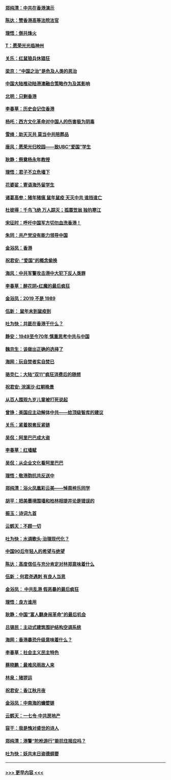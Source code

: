#### [郑纯清：中共在香港演示](../pages/nsc993/n11670539.md?t=11220833) 
#### [陈达：赞香港高等法院法官](../pages/nsc993/n11669542.md?t=11220833) 
#### [理悟：倒共烽火](../pages/nsc993/n11668844.md?t=11220833) 
#### [T：愿荣光光临神州](../pages/nsc993/n11668421.md?t=11220833) 
#### [关乐：红鼠狼兵休猖狂](../pages/nsc993/n11668378.md?t=11220833) 
#### [梁京：“中国之治”是危及人类的恶治](../pages/nsc993/n11668328.md?t=11220833) 
#### [中国大陆推动陆港澳融合策略作为及其影响](../pages/nsc993/n11668157.md?t=11220833) 
#### [北明：只剩香港](../pages/nsc993/n11668002.md?t=11220833) 
#### [李春草：历史会记住香港](../pages/nsc993/n11667927.md?t=11220833) 
#### [杨吒：西方文化革命对中国人的伤害极为阴毒](../pages/nsc993/n11664521.md?t=11220833) 
#### [雪绮：助天灭共 莫当中共陪葬品](../pages/nsc993/n11662650.md?t=11220833) 
#### [唐风：愿荣光归校园——致UBC“爱国”学生](../pages/nsc993/n11662194.md?t=11220833) 
#### [耿静：祭奠杨永年教授](../pages/nsc993/n11662514.md?t=11220833) 
#### [理悟：君子不立危墙下](../pages/nsc993/n11662172.md?t=11220833) 
#### [花婆娑：寄语海外留学生](../pages/nsc993/n11662121.md?t=11220833) 
#### [诸葛高参：猪年猪瘟 鼠年鼠疫 天灭中共 谁挡谁亡](../pages/nsc993/n11661980.md?t=11220833) 
#### [杜彼得：千鸟飞绝 万人踪灭；孤蓑笠翁 独钓寒江](../pages/nsc993/n11661170.md?t=11220833) 
#### [宋征时：呼吁中国军方切勿血洗香港！](../pages/nsc993/n11415318.md?t=11220833) 
#### [朱同：共产党没有能力领导中国](../pages/nsc993/n11660421.md?t=11220833) 
#### [金浴凤：香港](../pages/nsc993/n11660419.md?t=11220833) 
#### [祝君安: “爱国”的概念偷换](../pages/nsc993/n11659706.md?t=11220833) 
#### [海风：中共军警攻击港中大犯下反人类罪](../pages/nsc993/n11659632.md?t=11220833) 
#### [李春草：醉花阴•红魔的最后疯狂](../pages/nsc993/n11659287.md?t=11220833) 
#### [金浴凤：2019 不是 1989](../pages/nsc993/n11657663.md?t=11220833) 
#### [伍新： 鼠年未到鼠疫到](../pages/nsc993/n11655098.md?t=11220833) 
#### [吐为快：共匪在香港干什么？](../pages/nsc993/n11654891.md?t=11220833) 
#### [静安：1949至今70年 慎重思考中共与中国](../pages/nsc993/n11651244.md?t=11220833) 
#### [魏京生：该做出正确的选择了](../pages/nsc993/n11653084.md?t=11220833) 
#### [海网：玩自焚者实自焚已](../pages/nsc993/n11652423.md?t=11220833) 
#### [骆克仁：大陆“双11”疯狂消费后的随想](../pages/nsc993/n11652305.md?t=11220833) 
#### [祝君安: 浣溪沙·红朝晚景](../pages/nsc993/n11652258.md?t=11220833) 
#### [从百人围观九岁儿童被打死说起](../pages/nsc993/n11651030.md?t=11220833) 
#### [曾铮：美国应主动解体中共——给顶级智库的建议](../pages/nsc993/n11649888.md?t=11220833) 
#### [关乐：紧着脱套反紧链](../pages/nsc993/n11649069.md?t=11220833) 
#### [吴侃：阿里巴巴成大盗](../pages/nsc993/n11645523.md?t=11220833) 
#### [李春草：红墙赋](../pages/nsc993/n11646389.md?t=11220833) 
#### [吴侃：从企业文化看阿里巴巴](../pages/nsc993/n11645476.md?t=11220833) 
#### [理悟：敬港胞抗共反送中](../pages/nsc993/n11645466.md?t=11220833) 
#### [郑纯清：浴火凤凰彩云美——悼周梓乐同学](../pages/nsc993/n11645155.md?t=11220833) 
#### [胡平：把美墨境围墙和柏林相提并论是错误的](../pages/nsc993/n11645134.md?t=11220833) 
#### [振玉：诗词九首](../pages/nsc993/n11644081.md?t=11220833) 
#### [云鹤天：不顾一切](../pages/nsc993/n11643508.md?t=11220833) 
#### [吐为快：水调歌头·治理现代化？](../pages/nsc993/n11643485.md?t=11220833) 
#### [中国90后年轻人的希望与绝望](../pages/nsc993/n11642317.md?t=11220833) 
#### [陈达：高度信任与充分肯定对林郑意味着什么](../pages/nsc993/n11641441.md?t=11220833) 
#### [伍新 ：何君尧遇刺 有良人当思](../pages/nsc993/n11641503.md?t=11220833) 
#### [金浴凤： 中共乱港  假恶暴的最后疯狂](../pages/nsc993/n11641495.md?t=11220833) 
#### [理悟：良方谁用](../pages/nsc993/n11641463.md?t=11220833) 
#### [耿静：中国“富人翻身闹革命”的最后机会](../pages/nsc993/n11640655.md?t=11220833) 
#### [吕锡民：主动式建筑围护结构空调系统](../pages/nsc993/n11640168.md?t=11220833) 
#### [海网：香港暴恐升级意味着什么？](../pages/nsc993/n11635904.md?t=11220833) 
#### [李春草：社会主义民主特色](../pages/nsc993/n11634657.md?t=11220833) 
#### [蔡晓鹏：最难风雨故人来](../pages/nsc993/n11633145.md?t=11220833) 
#### [林泉：猪猡运](../pages/nsc993/n11631469.md?t=11220833) 
#### [祝君安：香江秋月夜](../pages/nsc993/n11631440.md?t=11220833) 
#### [金浴凤：中南海的蟾嬖链](../pages/nsc993/n11631290.md?t=11220833) 
#### [云鹤天：一七令·中共房地产](../pages/nsc993/n11630084.md?t=11220833) 
#### [容干：我是愧对盛世的诗人](../pages/nsc993/n11630059.md?t=11220833) 
#### [郑纯清：港警“陀枪游行”能抗住报应吗？](../pages/nsc993/n11629999.md?t=11220833) 
#### [吐为快：妖共末日盗德纲要](../pages/nsc993/n11628610.md?t=11220833) 

----
#### [ >>> 更早内容 <<< ](../indexes/nsc993-earlier.md)
